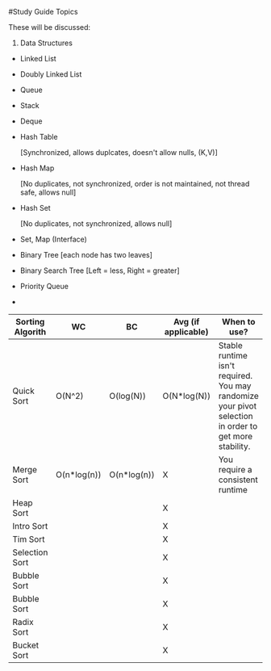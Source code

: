 #Study Guide Topics

These will be discussed:

1. Data Structures
  * Linked List
  * Doubly Linked List
  * Queue
  * Stack
  * Deque
  * Hash Table
      
    [Synchronized, allows duplcates, doesn't allow nulls, (K,V)]
  * Hash Map
    
    [No duplicates, not synchronized, order is not maintained, not thread safe, allows null]
  * Hash Set
    
    [No duplicates, not synchronized, allows null]
  * Set, Map (Interface)
  * Binary Tree [each node has two leaves]
  * Binary Search Tree [Left = less, Right = greater]
  * Priority Queue
  *

Sorting  Algorith | WC | BC | Avg (if applicable)| When to use?
--- | --- | --- | --- | ---
Quick Sort | O(N^2) | O(log(N)) | O(N*log(N))| Stable runtime isn't required. You may randomize your pivot selection in order to get more stability.
Merge Sort|O(n*log(n))| O(n*log(n))|X| You require a consistent runtime
Heap Sort| | | X|
Intro Sort| | | X|
Tim Sort| | | X|
Selection Sort| | | X|
Bubble Sort| | | X|
Bubble Sort| | | X|
Radix Sort| | | X|
Bucket Sort| | | X|



